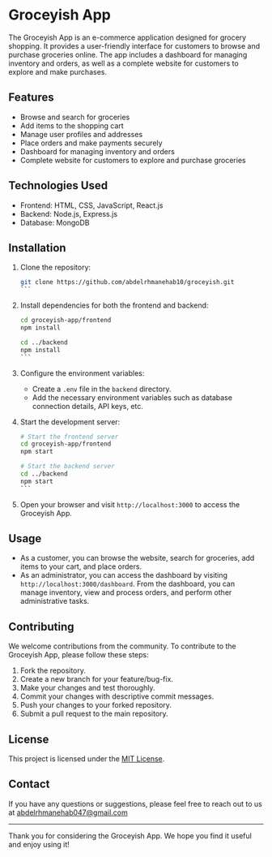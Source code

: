 # Groceyish App

The Groceyish App is an e-commerce application designed for grocery shopping. It provides a user-friendly interface for customers to browse and purchase groceries online. The app includes a dashboard for managing inventory and orders, as well as a complete website for customers to explore and make purchases.

## Features

- Browse and search for groceries
- Add items to the shopping cart
- Manage user profiles and addresses
- Place orders and make payments securely
- Dashboard for managing inventory and orders
- Complete website for customers to explore and purchase groceries

## Technologies Used

- Frontend: HTML, CSS, JavaScript, React.js
- Backend: Node.js, Express.js
- Database: MongoDB

## Installation

1. Clone the repository:

   ````bash
   git clone https://github.com/abdelrhmanehab10/groceyish.git
   ```

2. Install dependencies for both the frontend and backend:

   ````bash
   cd groceyish-app/frontend
   npm install

   cd ../backend
   npm install
   ```

3. Configure the environment variables:

   - Create a `.env` file in the `backend` directory.
   - Add the necessary environment variables such as database connection details, API keys, etc.

4. Start the development server:

   ````bash
   # Start the frontend server
   cd groceyish-app/frontend
   npm start

   # Start the backend server
   cd ../backend
   npm start
   ```

5. Open your browser and visit `http://localhost:3000` to access the Groceyish App.

## Usage

- As a customer, you can browse the website, search for groceries, add items to your cart, and place orders.
- As an administrator, you can access the dashboard by visiting `http://localhost:3000/dashboard`. From the dashboard, you can manage inventory, view and process orders, and perform other administrative tasks.

## Contributing

We welcome contributions from the community. To contribute to the Groceyish App, please follow these steps:

1. Fork the repository.
2. Create a new branch for your feature/bug-fix.
3. Make your changes and test thoroughly.
4. Commit your changes with descriptive commit messages.
5. Push your changes to your forked repository.
6. Submit a pull request to the main repository.

## License

This project is licensed under the [MIT License](LICENSE).

## Contact

If you have any questions or suggestions, please feel free to reach out to us at abdelrhmanehab047@gmail.com

---

Thank you for considering the Groceyish App. We hope you find it useful and enjoy using it!
